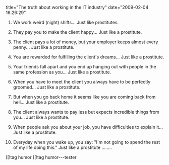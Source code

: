 title="The truth about working in the IT industry"
date="2009-02-04 16:26:29"
1. We work weird (night) shifts...
Just like prostitutes.

2. They pay you to make the client happy...
Just like a prostitute.

3. The client pays a lot of money, but your employer keeps almost every penny...
Just like a prostitute.

4. You are rewarded for fulfilling the client's dreams...
Just like a prostitute.

5. Your friends fall apart and you end up hanging out with people in the same profession as you...
Just like a prostitute.

6. When you have to meet the client you always have to be perfectly groomed...
Just like a prostitute.

7. But when you go back home it seems like you are coming back from hell...
Just like a prostitute.

8. The client always wants to pay less but expects incredible things from you...
Just like a prostitute.

9. When people ask you about your job, you have difficulties to explain it...
Just like a prostitute.

10. Everyday when you wake up, you say: "I'm not going to spend the rest of my life doing this."
Just like a prostitute ........

[[!tag  humor
[[!tag  humor---tester
